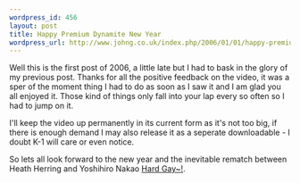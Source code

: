 ```yaml
--- 
wordpress_id: 456
layout: post
title: Happy Premium Dynamite New Year
wordpress_url: http://www.johng.co.uk/index.php/2006/01/01/happy-premium-dynamite-new-year/
---
```

Well this is the first post of 2006, a little late but I had to bask in the glory of my previous post. Thanks for all the positive feedback on the video, it was a sper of the moment thing I had to do as soon as I saw it and I am glad you all enjoyed it. Those kind of things only fall into your lap every so often so I had to jump on it.

I'll keep the video up permanently in its current form as it's not too big, if there is enough demand I may also release it as a seperate downloadable - I doubt K-1 will care or even notice.

So lets all look forward to the new year and the inevitable rematch between Heath Herring and Yoshihiro Nakao <a href="http://video.google.com/videoplay?docid=8365620671418338388">Hard Gay~!</a>.
